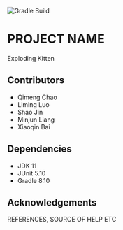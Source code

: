 ![Gradle Build](https://github.com/nu-cs-sqe/<course-project-20242510-team-02-20242503>/actions/workflows/main.yml/badge.svg)

# PROJECT NAME
Exploding Kitten

## Contributors
- Qimeng Chao
- Liming Luo
- Shao Jin
- Minjun Liang
- Xiaoqin Bai
  

## Dependencies
- JDK 11
- JUnit 5.10
- Gradle 8.10

## Acknowledgements
REFERENCES, SOURCE OF HELP ETC

